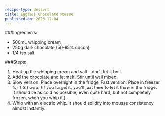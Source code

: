 ```yaml
---
recipe-type: dessert
title: Eggless Chocolate Mousse
published-on: 2023-12-04
---
```


###Ingredients:
* 500mL whipping cream
* 250g dark chocolate (50-65% cocoa)
* 1/4 tsp salt


###Steps:
1. Heat up the whipping cream and salt - don't let it boil.
1. Add the chocolate and let melt. Stir until well mixed.
1. Slow version: Place overnight in the fridge. Fast version: Place in freezer for 1-2 hours. (If you forget it, you'll just have to let it thaw in the fridge. It should be as cold as possible, even quite hard, but not completely frozen, when you whip it.)
1. Whip with an electric whip. It should solidify into mousse consistency almost instantly.
